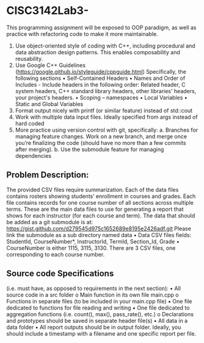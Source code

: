 # CISC3142Lab3-
This programming assignment will be exposed to OOP paradigm, as well as practice with refactoring code to make it more maintainable.

1. Use object-oriented style of coding with C++, including procedural and data abstraction design patterns.
This enables composability and reusability.
2. Use Google C++ Guidelines (https://google.github.io/styleguide/cppguide.html)
Specifically, the following sections
• Self-Contained Headers
• Names and Order of Includes - Include headers in the following order: Related header, C system
headers, C++ standard library headers, other libraries' headers, your project's headers.
• Scoping – namespaces
• Local Variables
• Static and Global Variables
3. Format output nicely with printf (or similar feature) instead of std::cout
4. Work with multiple data input files. Ideally specified from args instead of hard coded
5. More practice using version control with git, specifically:
a. Branches for managing feature changes. Work on a new branch, and merge once you’re finalizing
the code (should have no more than a few commits after merging).
b. Use the submodule feature for managing dependencies

## Problem Description:
The provided CSV files require summarization. Each of the data files contains rosters showing students’ enrollment
in courses and grades. Each file contains records for one course number of all sections across multiple terms. These
are the main data files to use for generating a report that shows for each instructor (for each course and term).
The data that should be added as a git submodule is at:
https://gist.github.com/d279545d975c1652689e8195e2426adf.git
Please link the submodule as a sub directory named data
• Data CSV files fields: StudentId, CourseNumber*, InstructorId, TermId,
Section_Id, Grade
• CourseNumber is either 1115, 3115, 3130. There are 3 CSV files, one corresponding to each course
number.

## Source code Specifications 
(i.e. must have, as opposed to requirements in the next section):
• All source code in a src folder
o Main function in its own file main.cpp
o Functions in separate files (to be included in your main.cpp file)
▪ One file dedicated to functions for file reading and writing
▪ One file dedicated to aggregation functions (i.e. count(), max(), pass_rate(), etc.)
o Declarations and prototypes should be saved in separate header file(s)
• All data in a data folder
• All report outputs should be in output folder. Ideally, you should include a timestamp with a
filename and one specific report per file.
